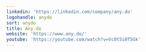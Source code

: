 ```yaml
---
linkedin: 'https://linkedin.com/company/any.do'
logohandle: anydo
sort: anydo
title: Any.do
website: 'https://www.any.do/'
youtube: 'https://youtube.com/watch?v=Vc0t5i0T5Gk'
---
```

